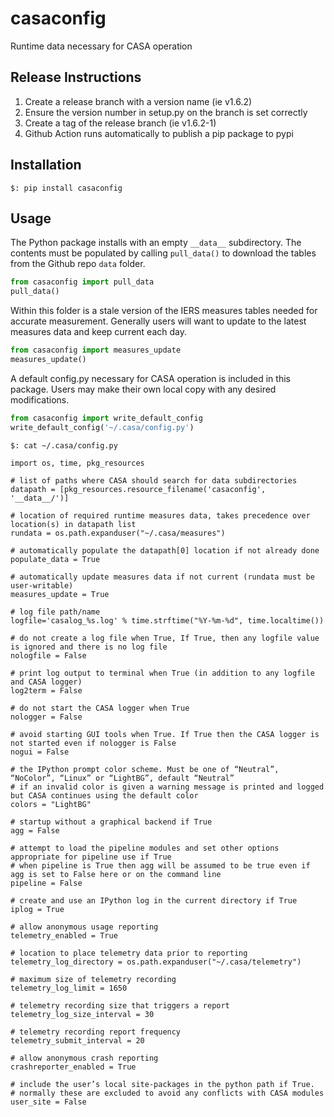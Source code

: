 # casaconfig
Runtime data necessary for CASA operation

## Release Instructions
1. Create a release branch with a version name (ie v1.6.2)
2. Ensure the version number in setup.py on the branch is set correctly
3. Create a tag of the release branch (ie v1.6.2-1)
4. Github Action runs automatically to publish a pip package to pypi

## Installation

```
$: pip install casaconfig
```

## Usage

The Python package installs with an empty ```__data__``` subdirectory. The
contents must be populated by calling ```pull_data()``` to download the tables
from the Github repo ```data``` folder.

```python
from casaconfig import pull_data
pull_data()
```

Within this folder is a stale version of the IERS measures tables needed for accurate measurement. 
Generally users will want to update to the latest measures data and keep current each day.

```python
from casaconfig import measures_update
measures_update()
```

A default config.py necessary for CASA operation is included in this package. Users may make their
own local copy with any desired modifications.

```python
from casaconfig import write_default_config
write_default_config('~/.casa/config.py')
```

```
$: cat ~/.casa/config.py

import os, time, pkg_resources

# list of paths where CASA should search for data subdirectories
datapath = [pkg_resources.resource_filename('casaconfig', '__data__/')]

# location of required runtime measures data, takes precedence over location(s) in datapath list
rundata = os.path.expanduser("~/.casa/measures")

# automatically populate the datapath[0] location if not already done
populate_data = True

# automatically update measures data if not current (rundata must be user-writable)
measures_update = True

# log file path/name
logfile='casalog_%s.log' % time.strftime("%Y-%m-%d", time.localtime())

# do not create a log file when True, If True, then any logfile value is ignored and there is no log file
nologfile = False

# print log output to terminal when True (in addition to any logfile and CASA logger)
log2term = False

# do not start the CASA logger when True
nologger = False

# avoid starting GUI tools when True. If True then the CASA logger is not started even if nologger is False
nogui = False

# the IPython prompt color scheme. Must be one of “Neutral”, “NoColor”, “Linux” or “LightBG”, default “Neutral”
# if an invalid color is given a warning message is printed and logged but CASA continues using the default color
colors = "LightBG"

# startup without a graphical backend if True
agg = False

# attempt to load the pipeline modules and set other options appropriate for pipeline use if True
# when pipeline is True then agg will be assumed to be true even if agg is set to False here or on the command line
pipeline = False

# create and use an IPython log in the current directory if True
iplog = True

# allow anonymous usage reporting
telemetry_enabled = True

# location to place telemetry data prior to reporting
telemetry_log_directory = os.path.expanduser("~/.casa/telemetry")

# maximum size of telemetry recording
telemetry_log_limit = 1650

# telemetry recording size that triggers a report
telemetry_log_size_interval = 30

# telemetry recording report frequency
telemetry_submit_interval = 20

# allow anonymous crash reporting
crashreporter_enabled = True

# include the user’s local site-packages in the python path if True. 
# normally these are excluded to avoid any conflicts with CASA modules
user_site = False
```
